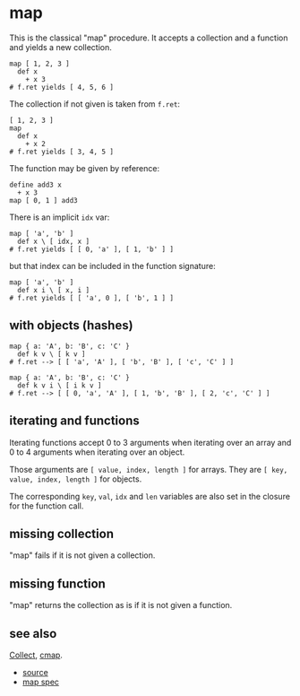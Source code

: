 
# map

This is the classical "map" procedure. It accepts a collection
and a function and yields a new collection.

```
map [ 1, 2, 3 ]
  def x
    + x 3
# f.ret yields [ 4, 5, 6 ]
```

The collection if not given is taken from `f.ret`:
```
[ 1, 2, 3 ]
map
  def x
    + x 2
# f.ret yields [ 3, 4, 5 ]
```

The function may be given by reference:
```
define add3 x
  + x 3
map [ 0, 1 ] add3
```

There is an implicit `idx` var:
```
map [ 'a', 'b' ]
  def x \ [ idx, x ]
# f.ret yields [ [ 0, 'a' ], [ 1, 'b' ] ]
```
but that index can be included in the function signature:
```
map [ 'a', 'b' ]
  def x i \ [ x, i ]
# f.ret yields [ [ 'a', 0 ], [ 'b', 1 ] ]
```

## with objects (hashes)

```
map { a: 'A', b: 'B', c: 'C' }
  def k v \ [ k v ]
# f.ret --> [ [ 'a', 'A' ], [ 'b', 'B' ], [ 'c', 'C' ] ]

map { a: 'A', b: 'B', c: 'C' }
  def k v i \ [ i k v ]
# f.ret --> [ [ 0, 'a', 'A' ], [ 1, 'b', 'B' ], [ 2, 'c', 'C' ] ]
```

## iterating and functions

Iterating functions accept 0 to 3 arguments when iterating over an
array and 0 to 4 arguments when iterating over an object.

Those arguments are `[ value, index, length ]` for arrays.
They are `[ key, value, index, length ]` for objects.

The corresponding `key`, `val`, `idx` and `len` variables are also
set in the closure for the function call.

## missing collection

"map" fails if it is not given a collection.

## missing function

"map" returns the collection as is if it is not given a function.

## see also

[Collect](collect.md), [cmap](cmap.md).


* [source](https://github.com/floraison/flor/tree/master/lib/flor/pcore/map.rb)
* [map spec](https://github.com/floraison/flor/tree/master/spec/pcore/map_spec.rb)

